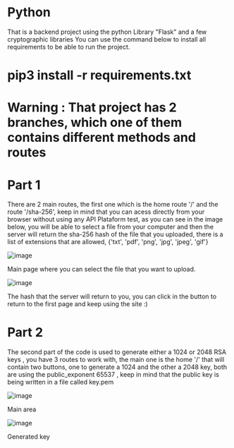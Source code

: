 # Python
That is a backend project using the python Library "Flask" and a few cryptographic libraries
You can use the command below to install all requirements to be able to run the project.
# pip3 install -r requirements.txt

# Warning : That project has 2 branches, which one of them contains different methods and routes

# Part 1

There are 2 main routes, the first one which is the home route '/' and the route '/sha-256', keep in mind that you can acess directly from your browser without using any API Plataform test, as you can see in the image below, you will be able to select a file from your computer and then the server will return the sha-256 hash of the file that you uploaded, there is a list of extensions that are allowed, {'txt', 'pdf', 'png', 'jpg', 'jpeg', 'gif'}

![image](https://user-images.githubusercontent.com/64712028/148701161-59309102-c47e-4eaa-b6c2-c1244d7d8422.png)

Main page where you can select the file that you want to upload.

![image](https://user-images.githubusercontent.com/64712028/148701178-6d9e2e27-2441-48d0-b75e-06795705d1c2.png)

The hash that the server will return to you, you can click in the button to return to the first page and keep using the site :)

# Part 2
The second part of the code is used to generate either a 1024 or 2048 RSA keys , you have 3 routes to work with, the main one is the home '/' that will contain two buttons, one to generate a 1024 and the other a 2048 key, both are using the public_exponent 65537 , keep in mind that the public key is being written in a file called key.pem

![image](https://user-images.githubusercontent.com/64712028/148701558-e0c2ea32-05e6-4827-9990-4df4f23ceb4e.png)

Main area

![image](https://user-images.githubusercontent.com/64712028/148701562-f44d288c-6847-4ec8-b711-eb479dfa54a9.png)

Generated key

